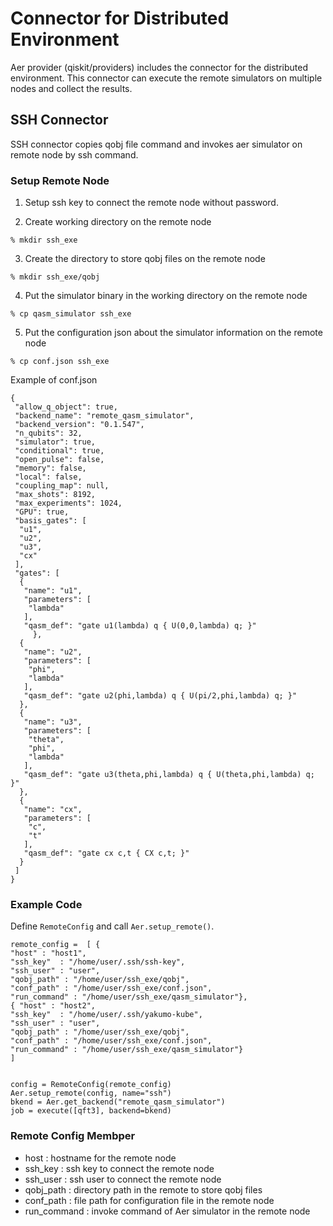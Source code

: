 # Connector for Distributed Environment

Aer provider (qiskit/providers) includes the connector for the distributed environment. This connector can execute the remote simulators on multiple nodes and collect the results. 

## SSH Connector

SSH connector copies qobj file command and invokes aer simulator on remote node by ssh command. 

### Setup Remote Node

1. Setup ssh key to connect the remote node without password. 

2. Create working directory on the remote node
```
% mkdir ssh_exe
```

3. Create the directory to store qobj files on the remote node
```
% mkdir ssh_exe/qobj
```

4. Put the simulator binary in the working directory on the remote node
```
% cp qasm_simulator ssh_exe

```

5. Put the configuration json about the simulator information on the remote node

```
% cp conf.json ssh_exe
```

Example of conf.json
```
{
 "allow_q_object": true,
 "backend_name": "remote_qasm_simulator",
 "backend_version": "0.1.547",
 "n_qubits": 32,
 "simulator": true,
 "conditional": true,
 "open_pulse": false,
 "memory": false,
 "local": false,
 "coupling_map": null,
 "max_shots": 8192,
 "max_experiments": 1024,
 "GPU": true,
 "basis_gates": [
  "u1",
  "u2",
  "u3",
  "cx"
 ],
 "gates": [
  {
   "name": "u1",
   "parameters": [
    "lambda"
   ],
   "qasm_def": "gate u1(lambda) q { U(0,0,lambda) q; }"
     },
  {
   "name": "u2",
   "parameters": [
    "phi",
    "lambda"
   ],
   "qasm_def": "gate u2(phi,lambda) q { U(pi/2,phi,lambda) q; }"
  },
  {
   "name": "u3",
   "parameters": [
    "theta",
    "phi",
    "lambda"
   ],
   "qasm_def": "gate u3(theta,phi,lambda) q { U(theta,phi,lambda) q; }"
  },
  {
   "name": "cx",
   "parameters": [
    "c",
    "t"
   ],
   "qasm_def": "gate cx c,t { CX c,t; }"
  }
 ]
}
```

### Example Code

Define `RemoteConfig` and call `Aer.setup_remote()`.

```
remote_config =  [ {
"host" : "host1", 
"ssh_key"  : "/home/user/.ssh/ssh-key", 
"ssh_user" : "user", 
"qobj_path" : "/home/user/ssh_exe/qobj", 
"conf_path" : "/home/user/ssh_exe/conf.json", 
"run_command" : "/home/user/ssh_exe/qasm_simulator"}, 
{ "host" : "host2", 
"ssh_key"  : "/home/user/.ssh/yakumo-kube", 
"ssh_user" : "user", 
"qobj_path" : "/home/user/ssh_exe/qobj", 
"conf_path" : "/home/user/ssh_exe/conf.json", 
"run_command" : "/home/user/ssh_exe/qasm_simulator"}
]


config = RemoteConfig(remote_config)
Aer.setup_remote(config, name="ssh")
bkend = Aer.get_backend("remote_qasm_simulator")
job = execute([qft3], backend=bkend)
```

### Remote Config Membper
- host : hostname for the remote node
- ssh_key : ssh key to connect the remote node
- ssh_user : ssh user to connect the remote node
- qobj_path : directory path in the remote to store qobj files
- conf_path : file path for configuration file in the remote node
- run_command : invoke command of Aer simulator in the remote node
